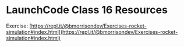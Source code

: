 # LaunchCode Class 16 Resources

Exercise: [https://repl.it/@bmorrisondev/Exercises-rocket-simulation#index.html](https://repl.it/@bmorrisondev/Exercises-rocket-simulation#index.html)